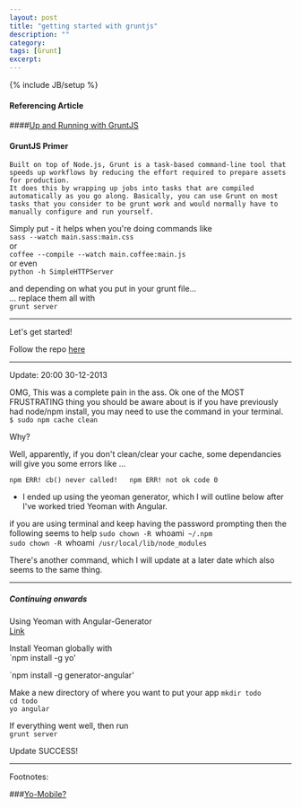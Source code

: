 ```yaml
---
layout: post
title: "getting started with gruntjs"
description: ""
category: 
tags: [Grunt]
excerpt: 
---
```

{% include JB/setup %}

#### Referencing Article

####[Up and Running with GruntJS](http://coding.smashingmagazine.com/2013/10/29/get-up-running-grunt/)  
  


#### GruntJS Primer

    Built on top of Node.js, Grunt is a task-based command-line tool that speeds up workflows by reducing the effort required to prepare assets for production.  
    It does this by wrapping up jobs into tasks that are compiled automatically as you go along. Basically, you can use Grunt on most tasks that you consider to be grunt work and would normally have to manually configure and run yourself.

Simply put - it helps when you're doing commands like  
`sass --watch main.sass:main.css`  
or  
`coffee --compile --watch main.coffee:main.js `  
or even  
`python -h SimpleHTTPServer`  

and depending on what you put in your grunt file...  
... replace them all with  
`grunt server`


---
Let's get started!

Follow the repo [here](https://github.com/denistsoi/port-js)

---

Update: 20:00 30-12-2013

OMG, This was a complete pain in the ass.
Ok one of the MOST FRUSTRATING thing you should be aware about is if you have previously had node/npm install, you may need to use the command in your terminal.  
`$ sudo npm cache clean `  

  Why?

Well, apparently, if you don't clean/clear your cache, some dependancies will give you some errors like ...

`npm ERR! cb() never called!  
npm ERR! not ok code 0`

- I ended up using the yeoman generator, which I will outline below after I've worked tried Yeoman with Angular.  

if you are using terminal and keep having the password prompting then the following seems to help
`sudo chown -R `whoami` ~/.npm`  
`sudo chown -R `whoami` /usr/local/lib/node_modules`

There's another command, which I will update at a later date which also seems to the same thing.

---

##### Continuing onwards

Using Yeoman with Angular-Generator  
[Link](http://www.youtube.com/watch?v=iUQ1fvdO9GY#t=113)  

Install Yeoman globally with  
`npm install -g yo'

`npm install -g generator-angular'

Make a new directory of where you want to put your app
`mkdir todo`  
`cd todo`  
`yo angular`

If everything went well, then run  
`grunt server`

Update SUCCESS!


---

Footnotes:

###[Yo-Mobile?](https://github.com/yeoman/generator-mobile)